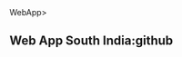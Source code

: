 <html>
<head>
<tittle>
WebApp>
</tittle>
</head>
<body>
<h2>
Web App South India:github</h2>
</body>
</html>
